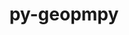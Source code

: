 ---
title: "py-geopmpy"
layout: cache
categories: [package, develop]
meta: {"compilers": ["none"], "num_specs": 13, "num_specs_by_stack": {"e4s": 13, "root": 13}, "oss": ["ubuntu22.04"], "platforms": ["linux"], "stacks": ["e4s", "root"], "targets": ["x86_64_v3"], "versions": ["3.1.0"]}
spec_details: [{"compiler": "none", "hash": "23jnbn2akfn7satimg6nt2lspxudpn7q", "os": "ubuntu22.04", "platform": "linux", "size": "-", "stacks": ["e4s", "root"], "target": "x86_64_v3", "variants": ["build_system=python_pip"], "versions": ["3.1.0"]}, {"compiler": "none", "hash": "2htc6zviyyjbyshlc6iocxjgobexn7ww", "os": "ubuntu22.04", "platform": "linux", "size": "-", "stacks": ["e4s", "root"], "target": "x86_64_v3", "variants": ["build_system=python_pip"], "versions": ["3.1.0"]}, {"compiler": "none", "hash": "7ya63zogjjlbkgxudek4c54huondsqgy", "os": "ubuntu22.04", "platform": "linux", "size": "-", "stacks": ["e4s", "root"], "target": "x86_64_v3", "variants": ["build_system=python_pip"], "versions": ["3.1.0"]}, {"compiler": "none", "hash": "eeid3v3j633qdf5sj67itthghmuxzye2", "os": "ubuntu22.04", "platform": "linux", "size": "-", "stacks": ["e4s", "root"], "target": "x86_64_v3", "variants": ["build_system=python_pip"], "versions": ["3.1.0"]}, {"compiler": "none", "hash": "gvrxo3wq2q3vzsb2yl5qkbg2hyaafd4q", "os": "ubuntu22.04", "platform": "linux", "size": "-", "stacks": ["e4s", "root"], "target": "x86_64_v3", "variants": ["build_system=python_pip"], "versions": ["3.1.0"]}, {"compiler": "none", "hash": "jkftjwiqtu6zuo6kmjpiniie3sgyeh4e", "os": "ubuntu22.04", "platform": "linux", "size": "-", "stacks": ["e4s", "root"], "target": "x86_64_v3", "variants": ["build_system=python_pip"], "versions": ["3.1.0"]}, {"compiler": "none", "hash": "kmzzu4hymblzodyeuk5rcg6neekjjcjy", "os": "ubuntu22.04", "platform": "linux", "size": "-", "stacks": ["e4s", "root"], "target": "x86_64_v3", "variants": ["build_system=python_pip"], "versions": ["3.1.0"]}, {"compiler": "none", "hash": "mr34ehjkdlu3ud3solm3hlidtstqviw2", "os": "ubuntu22.04", "platform": "linux", "size": "-", "stacks": ["e4s", "root"], "target": "x86_64_v3", "variants": ["build_system=python_pip"], "versions": ["3.1.0"]}, {"compiler": "none", "hash": "qsnslgwgjlt6ugm7xgbkoqqyf55gkvj5", "os": "ubuntu22.04", "platform": "linux", "size": "-", "stacks": ["e4s", "root"], "target": "x86_64_v3", "variants": ["build_system=python_pip"], "versions": ["3.1.0"]}, {"compiler": "none", "hash": "rfablucvchaq6zl7moz7l5eux4pmt6ix", "os": "ubuntu22.04", "platform": "linux", "size": "-", "stacks": ["e4s", "root"], "target": "x86_64_v3", "variants": ["build_system=python_pip"], "versions": ["3.1.0"]}, {"compiler": "none", "hash": "sugw5l6elgal3msoqdyu4wrxvarxjqaq", "os": "ubuntu22.04", "platform": "linux", "size": "-", "stacks": ["e4s", "root"], "target": "x86_64_v3", "variants": ["build_system=python_pip"], "versions": ["3.1.0"]}, {"compiler": "none", "hash": "vhedsqsn7o3d664dalbr5ckj2yyottb2", "os": "ubuntu22.04", "platform": "linux", "size": "-", "stacks": ["e4s", "root"], "target": "x86_64_v3", "variants": ["build_system=python_pip"], "versions": ["3.1.0"]}, {"compiler": "none", "hash": "zetfg6wwvmwauc2vursk4ou4bjksx75w", "os": "ubuntu22.04", "platform": "linux", "size": "-", "stacks": ["e4s", "root"], "target": "x86_64_v3", "variants": ["build_system=python_pip"], "versions": ["3.1.0"]}]
---